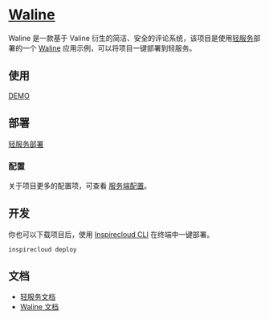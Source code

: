 # [Waline](https://github.com/walinejs/inspirecloud-starter)


Waline 是一款基于 Valine 衍生的简洁、安全的评论系统，该项目是使用[轻服务](https://qingfuwu.cn)部署的一个 [Waline](https://waline.js.org) 应用示例，可以将项目一键部署到轻服务。

## 使用

[DEMO](https://waline.app.cloudendpoint.cn/)


## 部署

[轻服务部署](https://waline.js.org/guide/server/inspirecloud.html)

### 配置

关于项目更多的配置项，可查看 [服务端配置](https://waline.js.org/server/basic.html)。

## 开发

你也可以下载项目后，使用 [Inspirecloud CLI](https://qingfuwu.cn/docs/nodejs/cloud-project/cli.html) 在终端中一键部署。

```
inspirecloud deploy
```

## 文档

- [轻服务文档](https://qingfuwu.cn/docs/nodejs/#what-is)
- [Waline 文档](https://waline.js.org)


